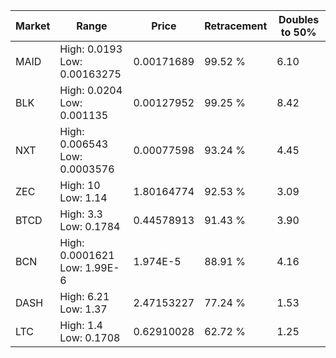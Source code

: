 | Market | Range | Price| Retracement | Doubles to 50% |
| --- | --- | --- | --- | --- |
| MAID | High: 0.0193<br />Low: 0.00163275 | 0.00171689 | 99.52 % | 6.10 |
| BLK | High: 0.0204<br />Low: 0.001135 | 0.00127952 | 99.25 % | 8.42 |
| NXT | High: 0.006543<br />Low: 0.0003576 | 0.00077598 | 93.24 % | 4.45 |
| ZEC | High: 10<br />Low: 1.14 | 1.80164774 | 92.53 % | 3.09 |
| BTCD | High: 3.3<br />Low: 0.1784 | 0.44578913 | 91.43 % | 3.90 |
| BCN | High: 0.0001621<br />Low: 1.99E-6 | 1.974E-5 | 88.91 % | 4.16 |
| DASH | High: 6.21<br />Low: 1.37 | 2.47153227 | 77.24 % | 1.53 |
| LTC | High: 1.4<br />Low: 0.1708 | 0.62910028 | 62.72 % | 1.25 |
